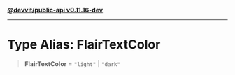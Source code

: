 [**@devvit/public-api v0.11.16-dev**](../../README.md)

---

# Type Alias: FlairTextColor

> **FlairTextColor** = `"light"` \| `"dark"`
